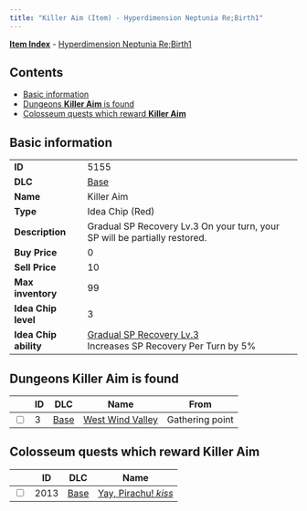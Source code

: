 ```yaml
---
title: "Killer Aim (Item) - Hyperdimension Neptunia Re;Birth1"
---
```


[**Item Index**](/neptunia/rb1/item/index.html) - [Hyperdimension Neptunia Re;Birth1](/neptunia/rb1)

## Contents

- [Basic information](#basic-information)
- [Dungeons **Killer Aim** is found](#dungeons-killer-aim-is-found)
- [Colosseum quests which reward **Killer Aim**](#colosseum-quests-which-reward-killer-aim)

## Basic information

|   |   |
| -- | -- |
| **ID** | 5155 |
| **DLC** | [Base](/neptunia/rb1/dlc/1-base.html) |
| **Name** | Killer Aim |
| **Type** | Idea Chip (Red) |
| **Description** | Gradual SP Recovery Lv.3 On your turn, your SP will be partially restored. |
| **Buy Price** | 0 |
| **Sell Price** | 10 |
| **Max inventory** | 99 |
| **Idea Chip level** | 3 |
| **Idea Chip ability** | [Gradual SP Recovery Lv.3](/neptunia/rb1/avatar/1-9654-gradual-sp-recovery-lv-3.html)<br />Increases SP Recovery Per Turn by 5% |


## Dungeons **Killer Aim** is found

|    | ID | DLC | Name | From |
| -- | -- | --- | ---- | ---- |
| <input type="checkbox" id="rb1-dungeon-1-3" class="trackbox" /> | 3 | [Base](/neptunia/rb1/dlc/1-base.html) | [West Wind Valley](/neptunia/rb1/dungeon/1-3-west-wind-valley.html) | Gathering point |


## Colosseum quests which reward **Killer Aim**

|    | ID | DLC | Name |
| -- | -- | --- | ---- |
| <input type="checkbox" id="rb1-colosseum-1-2013" class="trackbox" /> | 2013 | [Base](/neptunia/rb1/dlc/1-base.html) | [Yay, Pirachu! *kiss*](/neptunia/rb1/colosseum/1-2013-yay-pirachu-kiss.html) |

